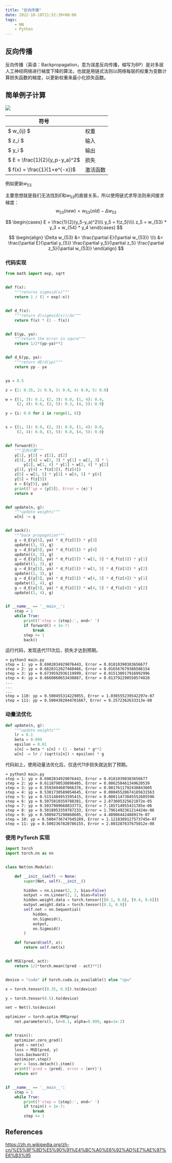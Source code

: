 ```yaml
---
title: "反向传播"
date: 2022-10-18T21:52:39+08:00
tags:
    - NN
    - Python
---
```


## 反向传播

反向传播（英语：Backpropagation，意为误差反向传播，缩写为BP）是对多层人工神经网络进行梯度下降的算法，也就是用链式法则以网络每层的权重为变数计算损失函数的梯度，以更新权重来最小化损失函数。

## 简单例子计算

![](https://p0.meituan.net/dpplatform/0102258668e345eee83a8459eaa8b95528740.png)

符号 | |
-- | -- 
$ w_{ij} $ | 权重
$ z_i $ | 输入
$ y_i $ | 输出
$ E = \frac{1}{2}(y_p-y_a)^2$ | 损失
$ f(x) = \frac{1}{1+e^{-x}}$ | 激活函数 

例如更新$w_{53}$

主要思想就是我们无法找到$E$和$w_{53}$的直接关系，所以使用链式求导法则来间接求梯度：
$$
w_{53}(new) = w_{53}(old) - \Delta w_{53}
$$

$$
\begin{cases}
   E = \frac{1}{2}(y_5-y_a)^2\\\\
   y_5 = f(z_5)\\\\
   z_5 = w_{53} * y_3 + w_{54} * y_4
\end{cases}
$$

$$
\begin{align}
    \Delta w_{53} &= \frac{\partial E}{\partial w_{53}} \\\\
                  &= \frac{\partial E}{\partial y_{5}} \frac{\partial y_5}{\partial z_5} \frac{\partial z_5}{\partial w_{53}}
\end{align}
$$

### 代码实现

```python
from math import exp, sqrt


def f(x):
    """returns sigmoid(x)"""
    return 1 / (1 + exp(-x))


def d_f(x):
    """return d(sigmoid(x))/dx"""
    return f(x) * (1 - f(x))


def E(yp, ya):
    """return the error in squre"""
    return 1/2*(yp-ya)**2


def d_E(yp, ya):
    """return dE/d(yp)"""
    return yp - ya


ya = 0.5

z = {1: 0.35, 2: 0.9, 3: 0.0, 4: 0.0, 5: 0.0}

w = {(1, 3): 0.1, (2, 3): 0.8, (1, 4): 0.4,
     (2, 4): 0.6, (3, 5): 0.3, (4, 5): 0.9}

y = {i: 0.0 for i in range(1, 6)}


s = {(1, 3): 0.0, (2, 3): 0.0, (1, 4): 0.0,
     (2, 4): 0.0, (3, 5): 0.0, (4, 5): 0.0}


def forward():
    """正向计算"""
    y[1], y[2] = z[1], z[2]
    z[3], z[4] = w[1, 3] * y[1] + w[2, 3] * \
        y[2], w[1, 4] * y[1] + w[2, 4] * y[2]
    y[3], y[4] = f(z[3]), f(z[4])
    z[5] = w[3, 5] * y[3] + w[4, 5] * y[4]
    y[5] = f(z[5])
    e = E(y[5], ya)
    print(f'yp = {y[5]}, Error = {e}')
    return e


def update(n, g):
    """update weights"""
    w[n] -= g


def back():
    """back propagation"""
    g = d_E(y[5], ya) * d_f(z[5]) * y[3]
    update((3, 5), g)
    g = d_E(y[5], ya) * d_f(z[5]) * y[4]
    update((4, 5), g)
    g = d_E(y[5], ya) * d_f(z[5]) * w[3, 5] * d_f(z[3]) * y[1]
    update((1, 3), g)
    g = d_E(y[5], ya) * d_f(z[5]) * w[3, 5] * d_f(z[3]) * y[2]
    update((2, 3), g)
    g = d_E(y[5], ya) * d_f(z[5]) * w[4, 5] * d_f(z[4]) * y[1]
    update((1, 4), g)
    g = d_E(y[5], ya) * d_f(z[5]) * w[4, 5] * d_f(z[4]) * y[2]
    update((2, 4), g)


if __name__ == '__main__':
    step = 1
    while True:
        print(f'step = {step}:', end=' ')
        if forward() < 1e-7:
            break
        step += 1
        back()
```

运行代码，发现迭代111次后，损失才达到预期。

```terminal
➜ python3 main.py
step = 1: yp = 0.6902834929076443, Error = 0.01810390383656677
step = 2: yp = 0.6820312027460466, Error = 0.016567679386586154
step = 3: yp = 0.6739592936119999, Error = 0.015130917916992996
step = 4: yp = 0.6660860653430867, Error = 0.013792290550574028
...
...
...
step = 110: yp = 0.500455314229855, Error = 1.036555239542297e-07
step = 111: yp = 0.5004302844701667, Error = 9.2572362633313e-08
```

### 动量法优化

```python
def update(n, g):
    """update weights"""
    lr = 0.1
    beta = 0.999
    epsilon = 0.01
    s[n] = beta * s[n] + (1 - beta) * g**2
    w[n] -= lr / (sqrt(s[n]) + epsilon) * g
```

代码如上，使用动量法优化后，仅迭代11步损失就达到了预期。

```terminal
➜ python3 main.py
step = 1: yp = 0.6902834929076443, Error = 0.01810390383656677
step = 2: yp = 0.6118790538896405, Error = 0.006258461349620539
step = 3: yp = 0.5593494607066376, Error = 0.0017611792430843605
step = 4: yp = 0.5301730589054645, Error = 0.00045520674185631563
step = 5: yp = 0.5151484953395415, Error = 0.00011473845552605596
step = 6: yp = 0.5075810359788381, Error = 2.873605325621872e-05
step = 7: yp = 0.5037909668833773, Error = 7.185714955431785e-06
step = 8: yp = 0.5018953359787233, Error = 1.7961492361214424e-06
step = 9: yp = 0.5009475298860605, Error = 4.48906442488917e-07
step = 10: yp = 0.5004736747645289, Error = 1.1218389127573745e-07
step = 11: yp = 0.5002367820786155, Error = 2.803287637675012e-08
```

### 使用 PyTorch 实现

```python
import torch
import torch.nn as nn


class Net(nn.Module):

    def __init__(self) -> None:
        super(Net, self).__init__()

        hidden = nn.Linear(2, 2, bias=False)
        output = nn.Linear(2, 1, bias=False)
        hidden.weight.data = torch.tensor([[0.1, 0.8], [0.4, 0.6]])
        output.weight.data = torch.tensor([0.3, 0.9])
        self.net = nn.Sequential(
            hidden,
            nn.Sigmoid(),
            output,
            nn.Sigmoid()
        )

    def forward(self, x):
        return self.net(x)


def MSE(pred, act):
    return 1/2*torch.mean((pred - act)**2)


device = "cuda" if torch.cuda.is_available() else "cpu"

x = torch.tensor([0.35, 0.9]).to(device)

y = torch.tensor(0.5).to(device)

net = Net().to(device)

optimizer = torch.optim.RMSprop(
    net.parameters(), lr=0.1, alpha=0.999, eps=1e-2)


def train():
    optimizer.zero_grad()
    pred = net(x)
    loss = MSE(pred, y)
    loss.backward()
    optimizer.step()
    err = loss.detach().item()
    print(f'pred = {pred}, error = {err}')
    return err


if __name__ == '__main__':
    step = 1
    while True:
        print(f'step = {step}:', end=' ')
        if train() < 1e-7:
            break
        step += 1
```

## References

<https://zh.m.wikipedia.org/zh-cn/%E5%8F%8D%E5%90%91%E4%BC%A0%E6%92%AD%E7%AE%97%E6%B3%95>
